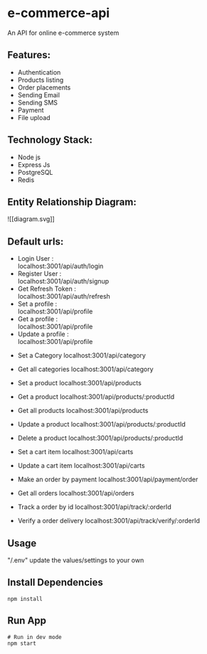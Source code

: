# e-commerce-api

An API for online e-commerce system

## Features:

- Authentication
- Products listing
- Order placements
- Sending Email
- Sending SMS
- Payment
- File upload

## Technology Stack:

- Node js
- Express Js
- PostgreSQL
- Redis

## Entity Relationship Diagram:

![[diagram.svg]]

## Default urls:

- Login User : <br/>
  localhost:3001/api/auth/login
- Register User : <br/>
  localhost:3001/api/auth/signup
- Get Refresh Token : <br/>
  localhost:3001/api/auth/refresh
- Set a profile : <br/>
  localhost:3001/api/profile
- Get a profile : <br/>
  localhost:3001/api/profile
- Update a profile : <br/>
  localhost:3001/api/profile

* Set a Category
   localhost:3001/api/category
* Get all categories
   localhost:3001/api/category

* Set a  product
  localhost:3001/api/products
* Get a product
  localhost:3001/api/products/:productId
* Get all products
  localhost:3001/api/products
* Update a product
  localhost:3001/api/products/:productId
* Delete a product
 localhost:3001/api/products/:productId

* Set a cart item
 localhost:3001/api/carts
* Update a cart item
  localhost:3001/api/carts

* Make an order by payment
  localhost:3001/api/payment/order

*  Get all orders
 localhost:3001/api/orders

* Track a order by id
 localhost:3001/api/track/:orderId

* Verify a order delivery
 localhost:3001/api/track/verify/:orderId


## Usage

"/.env" update the values/settings to your own

## Install Dependencies

```
npm install
```

## Run App

```
# Run in dev mode
npm start

```


